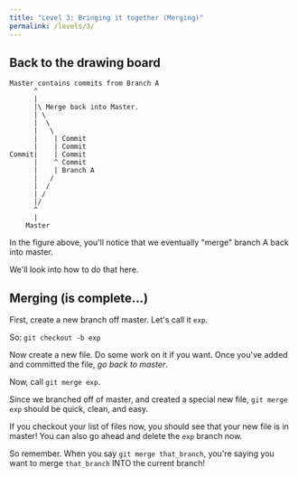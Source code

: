 ```yaml
---
title: "Level 3: Bringing it together (Merging)"
permalink: /levels/3/
---
```


## Back to the drawing board

```
Master contains commits from Branch A
      ^
      |
      |\ Merge back into Master.
      | \
      |  \
      |   \
      |    | Commit
      |    | Commit
Commit|    | Commit
      |    ^ Commit
      |    | Branch A
      |   /
      |  /
      | /
      |/
      ^
      |
    Master
```

In the figure above, you'll notice that we
eventually "merge" branch A back into master.

We'll look into how to do that here.

## Merging (is complete...)

First, create a new branch off master. Let's call it `exp`.

So: `git checkout -b exp`

Now create a new file. Do some work on it if you want.
Once you've added and committed the file, _go back to master_.

Now, call `git merge exp`.

Since we branched off of master, and created a special new file,
`git merge exp` should be quick, clean, and easy.

If you checkout your list of files now, you should see that
your new file is in master! You can also go ahead and delete
the `exp` branch now.

So remember. When you say `git merge that_branch`, you're saying
you want to merge `that_branch` INTO the current branch!